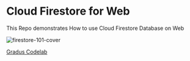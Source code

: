 # Cloud Firestore for Web
This Repo demonstrates How to use Cloud Firestore Database on Web

![firestore-101-cover](https://github.com/user-attachments/assets/296fe247-5b16-4a15-96f5-42f3c564d921)

[Gradus Codelab](https://gradus.vrijraj.xyz/firebase-cloud-firestore-101?page=0)

